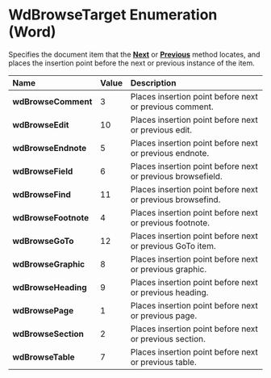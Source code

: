 
# WdBrowseTarget Enumeration (Word)

Specifies the document item that the  **[Next](d1ac6216-dbd9-9b74-3ac6-133a1d83c09a.md)** or **[Previous](b23b637e-b7ee-05ae-dd7a-9f97ca2e6d7c.md)** method locates, and places the insertion point before the next or previous instance of the item.



|**Name**|**Value**|**Description**|
|:-----|:-----|:-----|
|**wdBrowseComment**|3|Places insertion point before next or previous comment.|
|**wdBrowseEdit**|10|Places insertion point before next or previous edit.|
|**wdBrowseEndnote**|5|Places insertion point before next or previous endnote.|
|**wdBrowseField**|6|Places insertion point before next or previous browsefield.|
|**wdBrowseFind**|11|Places insertion point before next or previous browsefind.|
|**wdBrowseFootnote**|4|Places insertion point before next or previous footnote.|
|**wdBrowseGoTo**|12|Places insertion point before next or previous GoTo item.|
|**wdBrowseGraphic**|8|Places insertion point before next or previous graphic.|
|**wdBrowseHeading**|9|Places insertion point before next or previous heading.|
|**wdBrowsePage**|1|Places insertion point before next or previous page.|
|**wdBrowseSection**|2|Places insertion point before next or previous section.|
|**wdBrowseTable**|7|Places insertion point before next or previous table.|
